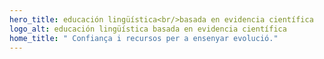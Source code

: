 ```yaml
---
hero_title: educación lingüística<br/>basada en evidencia científica
logo_alt: educación lingüística basada en evidencia científica
home_title: " Confiança i recursos per a ensenyar evolució."
---
```

